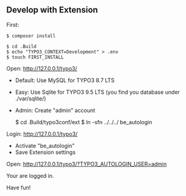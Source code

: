 Develop with Extension
----------------------

First:

    $ composer install
    
    $ cd .Build
    $ echo "TYPO3_CONTEXT=Development" > .env
    $ touch FIRST_INSTALL

Open: http://127.0.0.1/typo3/

- Default: Use MySQL for TYPO3 8.7 LTS
- Easy: Use Sqlite for TYPO3 9.5 LTS (you find you database under ./var/sqlite/)
- Admin: Create "admin" account


    $ cd .Build/typo3conf/ext
    $ ln -sfn ../../../ be_autologin

Login: http://127.0.0.1/typo3/

- Activate "be_autologin"
- Save Extension settings

Open: http://127.0.0.1/typo3/?TYPO3_AUTOLOGIN_USER=admin

Your are logged in. 

Have fun!

